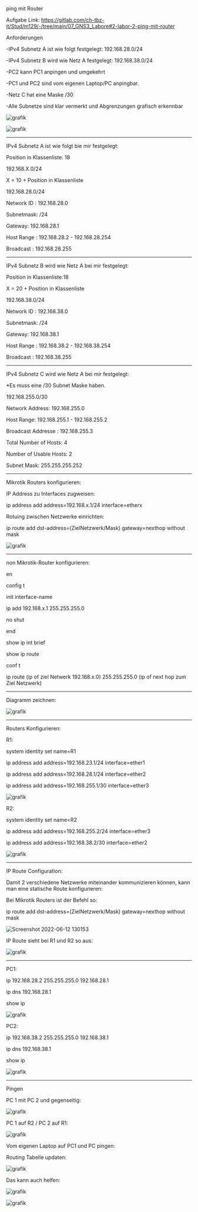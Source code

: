
ping mit Router

Aufgabe Link:
https://gitlab.com/ch-tbz-it/Stud/m129/-/tree/main/07_GNS3_Labore#2-labor-2-ping-mit-router


Anforderungen

-IPv4 Subnetz A ist wie folgt festgelegt: 192.168.28.0/24


-IPv4 Subnetz B wird wie Netz A festgelegt: 192.168.38.0/24


-PC2 kann PC1 anpingen und umgekehrt

-PC1 und PC2 sind vom eigenen Laptop/PC anpingbar.

-Netz C hat eine Maske /30

-Alle Subnetze sind klar vermerkt und Abgrenzungen grafisch erkennbar






![grafik](https://user-images.githubusercontent.com/102586033/172212957-d41289e8-3944-4665-ad43-17ceb9939dbc.png)


![grafik](https://user-images.githubusercontent.com/102586033/172215294-3564f369-2bb8-4e29-ae62-e9414875ca72.png)




_____________________________
IPv4 Subnetz A ist wie folgt bie mir festgelegt:

Position in Klassenliste: 18

192.168.X.0/24

X = 10 + Position in Klassenliste

192.168.28.0/24

Network ID : 192.168.28.0

Subnetmask: /24 

Gateway: 192.168.28.1

Host Range : 192.168.28.2 - 192.168.28.254

Broadcast : 192.168.28.255
_______________________________



IPv4 Subnetz B wird wie Netz A bei mir festgelegt:

Position in Klassenliste:18
 
X = 20 + Position in Klassenliste

192.168.38.0/24


Network ID : 192.168.38.0

Subnetmask: /24 

Gateway: 192.168.38.1

Host Range : 192.168.38.2 - 192.168.38.254

Broadcast : 192.168.38.255

___________________________________

IPv4 Subnetz C wird wie Netz A bei mir festgelegt:

*Es muss eine /30 Subnet Maske haben.

192.168.255.0/30

Network Address:	192.168.255.0

Host Range:	192.168.255.1 - 192.168.255.2

Broadcast Addresse :	192.168.255.3

Total Number of Hosts:	4

Number of Usable Hosts:	2

Subnet Mask:	255.255.255.252

_______________________________

Mikrotik Routers konfigurieren:

IP Address zu Interfaces zugweisen:

ip address add address=192.168.x.1/24 interface=etherx

Rotuing zwischen Netzwerke einrichten:

ip route add dst-address=(ZielNetzwerk/Mask) gateway=nexthop without mask

![grafik](https://user-images.githubusercontent.com/102586033/173229603-9876748c-6393-4690-9df1-dad7a98cdee2.png)

________________________________

non Mikrotik-Router konfigurieren:

en

config t

init interface-name

ip add 192.168.x.1 255.255.255.0

no shut

end

show ip int brief

show ip route

conf t

ip route (ip of ziel Netwerk 192.168.x.0) 255.255.255.0  (ip of next hop zum Ziel Netzwerk)


_________________________________


Diagramm zeichnen:

![grafik](https://user-images.githubusercontent.com/102586033/172315442-f0245dae-deec-41c8-aa13-0a7f3955f259.png)



____________________________________

Routers Konfigurieren:

R1:

system identity set name=R1


ip address add address=192.168.23.1/24 interface=ether1

ip address add address=192.168.28.1/24 interface=ether2

ip address add address=192.168.255.1/30 interface=ether3


![grafik](https://user-images.githubusercontent.com/102586033/172323345-f2eee974-a169-4f76-895f-bda61f11d7fd.png)



R2:

system identity set name=R2


ip address add address=192.168.255.2/24 interface=ether3


ip address add address=192.168.38.2/30 interface=ether2


![grafik](https://user-images.githubusercontent.com/102586033/173229683-9892a577-17be-4028-aa06-48aa67c679a5.png)

___________________________

IP Route Configuration:

Damit 2 verschiedene Netzwerke miteinander kommunizieren können, kann man eine statische Route konfigurieren:

Bei Mikrotik Routers ist der Befehl so:

ip route add dst-address=(ZielNetzwerk/Mask) gateway=nexthop without mask



![Screenshot 2022-06-12 130153](https://user-images.githubusercontent.com/102586033/173230039-5be205e6-c9d4-4071-8875-ef0cd18ef67d.jpg)


IP Route sieht bei R1 und R2 so aus:


![grafik](https://user-images.githubusercontent.com/102586033/173230093-5e7240bd-9715-4710-9970-b9ee7e31d401.png)





____________________________
PC1:

ip 192.168.28.2 255.255.255.0 192.168.28.1

ip dns 192.168.28.1

show ip

![grafik](https://user-images.githubusercontent.com/102586033/172321592-a17ec369-00b6-4505-b1b1-2da92d5543bd.png)


PC2:

ip 192.168.38.2 255.255.255.0 192.168.38.1

ip dns 192.168.38.1

show ip

![grafik](https://user-images.githubusercontent.com/102586033/172321744-73e0d0b7-7715-4e32-a50f-eacee50a252e.png)


_______________

Pingen


PC 1 mit PC 2 und gegenseitig:

![grafik](https://user-images.githubusercontent.com/102586033/173229764-869f9bdc-4da7-4299-b2c3-8f4be19a42dc.png)



PC 1 auf R2 / PC 2 auf R1:


![grafik](https://user-images.githubusercontent.com/102586033/173229861-ab4db504-a8e8-46eb-b848-c7e13c9cbe78.png)



Vom eigenen Laptop auf PC1 und PC pingen:

Routing Tabelle updaten:

![grafik](https://user-images.githubusercontent.com/102586033/173447449-f29baa9d-7505-4128-8885-cecf10fae738.png)


Das kann auch helfen:

![grafik](https://user-images.githubusercontent.com/102586033/173448242-abad6f66-fa42-4867-aff6-f7dfdff1225c.png)



![grafik](https://user-images.githubusercontent.com/102586033/173448434-d78aea44-6381-4331-96f6-ea6f6a23b203.png)






